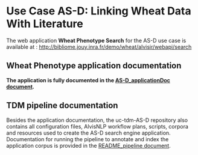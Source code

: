 # Use Case AS-D: Linking Wheat Data With Literature


The web application **Wheat Phenotype Search** for the AS-D use case is available at : http://bibliome.jouy.inra.fr/demo/wheat/alvisir/webapi/search

## Wheat Phenotype application documentation

**The application is fully documented in the [AS-D_applicationDoc document](AS-D_applicationDoc.adoc).**

## TDM pipeline documentation

Besides the application documentation, the uc-tdm-AS-D repository also contains all configuration files, AlvisNLP workflow plans, scripts, corpora and resources used to create the AS-D search engine application. Documentation for running the pipeline to annotate and index the application corpus is provided in the [README_pipeline document](README_pipeline.md).
